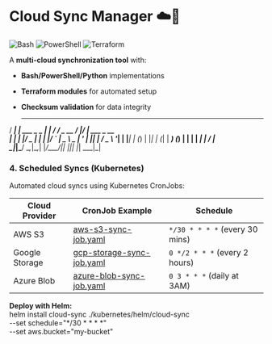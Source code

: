 # Cloud Sync Manager ☁️🔄

![Bash](https://img.shields.io/badge/Bash-5.2+-brightgreen?logo=gnu-bash)
![PowerShell](https://img.shields.io/badge/PowerShell-7.3+-blue?logo=powershell)
![Terraform](https://img.shields.io/badge/Terraform-1.6+-purple?logo=terraform)

A **multi-cloud synchronization tool** with:  
- **Bash/PowerShell/Python** implementations  
- **Terraform modules** for automated setup  
- **Checksum validation** for data integrity  

  ____ _                 _   _____           __  __              
 / ___| | ___  _   _  __| | / ___/__  _ __  / _|/ _| ___ _ __  
| |   | |/ _ \| | | |/ _` | \___ \ _ \| '_ \| |_| |_ / _ \ '__| 
| |___| | (_) | |_| | (_| |  ___) (_) | | | |  _|  _|  __/ |   
 \____|_|\___/ \__,_|\__,_| |____/\___/|_| |_|_| |_|  \___|_|

### 4. **Scheduled Syncs (Kubernetes)**  
Automated cloud syncs using Kubernetes CronJobs:  

| Cloud Provider | CronJob Example | Schedule |  
|----------------|-----------------|----------|  
| AWS S3 | [aws-s3-sync-job.yaml](kubernetes/examples/aws-s3-sync-job.yaml) | `*/30 * * * *` (every 30 mins) |  
| Google Storage | [gcp-storage-sync-job.yaml](kubernetes/examples/gcp-storage-sync-job.yaml) | `0 */2 * * *` (every 2 hours) |  
| Azure Blob | [azure-blob-sync-job.yaml](kubernetes/examples/azure-blob-sync-job.yaml) | `0 3 * * *` (daily at 3AM) |  

**Deploy with Helm:**  
helm install cloud-sync ./kubernetes/helm/cloud-sync \
  --set schedule="*/30 * * * *" \
  --set aws.bucket="my-bucket"
